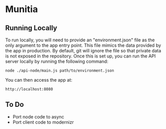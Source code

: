 Munitia
=======

Running Locally
---------------
To run locally, you will need to provide an "environment.json" file as the only argument to the app entry point. This file mimics the data provided by the app in production. By default, git will ignore the file so that private data is not exposed in the repository. Once this is set up, you can run the API server locally by running the following command:

`node ./api-node/main.js path/to/environment.json`

You can then access the app at:

`http://localhost:8080`

To Do
-----
- Port node code to async
- Port client code to modernizr